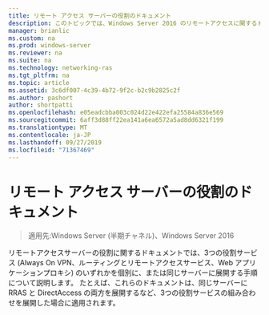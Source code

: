 ```yaml
---
title: リモート アクセス サーバーの役割のドキュメント
description: このトピックでは、Windows Server 2016 のリモートアクセスに関するドキュメントへのリンクを示します。
manager: brianlic
ms.custom: na
ms.prod: windows-server
ms.reviewer: na
ms.suite: na
ms.technology: networking-ras
ms.tgt_pltfrm: na
ms.topic: article
ms.assetid: 3c6df007-4c39-4b72-9f2c-b2c9b2825c2f
ms.author: pashort
author: shortpatti
ms.openlocfilehash: e05eadcbba003c024d22e422efa25584a836e569
ms.sourcegitcommit: 6aff3d88ff22ea141a6ea6572a5ad8dd6321f199
ms.translationtype: MT
ms.contentlocale: ja-JP
ms.lasthandoff: 09/27/2019
ms.locfileid: "71367469"
---
```

# <a name="remote-access-server-role-documentation"></a>リモート アクセス サーバーの役割のドキュメント

>適用先:Windows Server (半期チャネル)、Windows Server 2016

リモートアクセスサーバーの役割に関するドキュメントでは、3つの役割サービス (Always On VPN、ルーティングとリモートアクセスサービス、Web アプリケーションプロキシ) のいずれかを個別に、または同じサーバーに展開する手順について説明します。 たとえば、これらのドキュメントは、同じサーバーに RRAS と DirectAccess の両方を展開するなど、3つの役割サービスの組み合わせを展開した場合に適用されます。  

